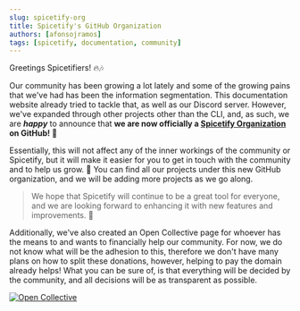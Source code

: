 ```yaml
---
slug: spicetify-org
title: Spicetify's GitHub Organization
authors: [afonsojramos]
tags: [spicetify, documentation, community]
---
```


Greetings Spicetifiers! 🔥🎶

Our community has been growing a lot lately and some of the growing pains that we've had has been the information segmentation. This documentation website already tried to tackle that, as well as our Discord server. However, we've expanded through other projects other than the CLI, and, as such, we are ***happy*** to announce that **we are now officially a [Spicetify Organization](https://github.com/spicetify) on GitHub! 🎉**

Essentially, this will not affect any of the inner workings of the community or Spicetify, but it will make it easier for you to get in touch with the community and to help us grow. 🙌 You can find all our projects under this new GitHub organization, and we will be adding more projects as we go along.

> We hope that Spicetify will continue to be a great tool for everyone, and we are looking forward to enhancing it with new features and improvements. 🙌

Additionally, we've also created an Open Collective page for whoever has the means to and wants to financially help our community. For now, we do not know what will be the adhesion to this, therefore we don't have many plans on how to split these donations, however, helping to pay the domain already helps! What you can be sure of, is that everything will be decided by the community, and all decisions will be as transparent as possible.

<a href="https://opencollective.com/spicetify" target="_blank">
    <img src="https://opencollective.com/spicetify/tiers/backer.svg?avatarHeight=60 " alt="Open Collective" />
</a>
